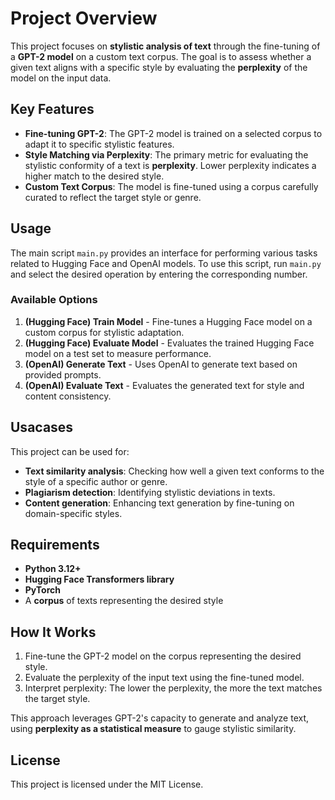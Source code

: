 
# Project Overview

This project focuses on **stylistic analysis of text** through the fine-tuning of a **GPT-2 model** on a custom text corpus. The goal is to assess whether a given text aligns with a specific style by evaluating the **perplexity** of the model on the input data.

## Key Features
- **Fine-tuning GPT-2**: The GPT-2 model is trained on a selected corpus to adapt it to specific stylistic features.
- **Style Matching via Perplexity**: The primary metric for evaluating the stylistic conformity of a text is **perplexity**. Lower perplexity indicates a higher match to the desired style.
- **Custom Text Corpus**: The model is fine-tuned using a corpus carefully curated to reflect the target style or genre.


## Usage

The main script `main.py` provides an interface for performing various tasks related to Hugging Face and OpenAI models. To use this script, run `main.py` and select the desired operation by entering the corresponding number.

### Available Options

1. **(Hugging Face) Train Model** - Fine-tunes a Hugging Face model on a custom corpus for stylistic adaptation.
2. **(Hugging Face) Evaluate Model** - Evaluates the trained Hugging Face model on a test set to measure performance.
3. **(OpenAI) Generate Text** - Uses OpenAI to generate text based on provided prompts.
4. **(OpenAI) Evaluate Text** - Evaluates the generated text for style and content consistency.


## Usacases
This project can be used for:
- **Text similarity analysis**: Checking how well a given text conforms to the style of a specific author or genre.
- **Plagiarism detection**: Identifying stylistic deviations in texts.
- **Content generation**: Enhancing text generation by fine-tuning on domain-specific styles.

## Requirements
- **Python 3.12+**
- **Hugging Face Transformers library**
- **PyTorch**
- A **corpus** of texts representing the desired style

## How It Works
1. Fine-tune the GPT-2 model on the corpus representing the desired style.
2. Evaluate the perplexity of the input text using the fine-tuned model.
3. Interpret perplexity: The lower the perplexity, the more the text matches the target style.

This approach leverages GPT-2's capacity to generate and analyze text, using **perplexity as a statistical measure** to gauge stylistic similarity.

## License

This project is licensed under the MIT License.
